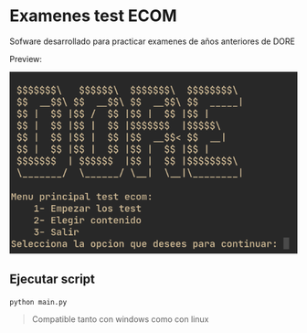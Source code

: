 # Examenes test ECOM
Sofware desarrollado para practicar examenes de años anteriores de DORE

Preview: 

![Preview](img/preview.png)

## Ejecutar script
```python main.py```

> Compatible tanto con windows como con linux